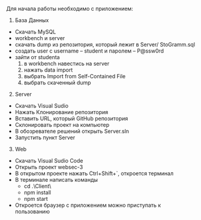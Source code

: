 Для начала работы необходимо с приложением:
1.	База Данных
-	Скачать MySQL 
-	workbench и server
-	скачать dump из репозитория, который лежит в Server/ StoGramm.sql
-	создать user с username – student и паролем – P@ssw0rd
-	зайти от studenta
    1.	в workbench навестись на server 
    2.	нажать data import
    3.	выбрать Import from Self-Contained File
    4.	выбрать скаченный dump
2.	Server
-	Скачать Visual Sudio
-	Нажать Клонирование репозитория
-	Вставить URL, который GitHub репозитория
-	Склонировать проект на компьютер
-	В обозревателе решений открыть Server.sln
-	Запустить пункт Server
3.	Web
-	Скачать Visual Sudio Code
-	Открыть проект websec-3
-	В открытом проекте нажать Ctrl+Shift+`, откроется терминал
-	В терминале написать команды 
    -	cd  .\Client\ 
    -	npm install
    -	npm start
-	Откроется браузер с приложением можно приступать к пользованию
